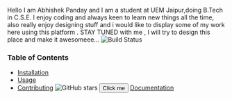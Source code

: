 Hello I am Abhishek Panday and I am a student at UEM Jaipur,doing B.Tech in C.S.E.
I enjoy coding and always keen to learn new things all the time,
also really enjoy designing stuff and i would like to display some of my work here using this platform .
STAY TUNED with me , I will try to design this place and make it awesomeee...
![Build Status](https://img.shields.io/travis/username/repo.svg)
### Table of Contents
- [Installation](#installation)
- [Usage](#usage)
- [Contributing](#contributing)
![GitHub stars](https://img.shields.io/github/stars/username/repo.svg?style=social)
<button onclick="alert('Hello, World!')">Click me</button>
[Documentation](https://example.com/docs)
